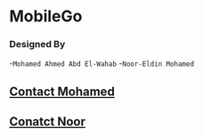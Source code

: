 # MobileGo
### Designed By 

-`Mohamed Ahmed Abd El-Wahab`
-`Noor-Eldin Mohamed`
## [Contact Mohamed](https://www.linkedin.com/in/0xmohomiester/) 


## [Conatct Noor](https://www.linkedin.com/in/noor-eldin-mohamed-81b004248/) 

